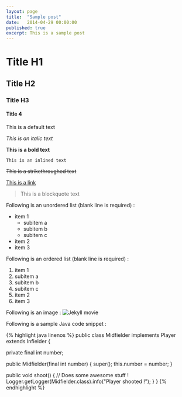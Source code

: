 ```yaml
---
layout: page
title:  "Sample post"
date:   2014-04-29 00:00:00
published: true
excerpt: This is a sample post
---
```


# Title H1

## Title H2

### Title H3

#### Title 4

This is a default text

*This is an italic text*

**This is a bold text**

`This is an inlined text`

~~This is a strikethroughed text~~

[This is a link](http://agilespirit.github.io)

> This is a blockquote text

<!-- This is a comment text (not visible in the rendered page) -->

Following is an unordered list (blank line is required) :

* item 1
  * subitem a
  * subitem b
  * subitem c
* item 2
* item 3

Following is an ordered list (blank line is required) :

1. item 1
  1. subitem a
  1. subitem b
  1. subitem c
1. item 2
1. item 3

Following is an image : ![Jekyll movie](/assets/img/jekyll.jpeg )

Following is a sample Java code snippet :

{% highlight java linenos %}
public class Midfielder implements Player extends Infielder {

  private final int number;

  public Midfielder(final int number) {
    super();
    this.number = number;
  }

  public void shoot() {
    // Does some awesome stuff !
    Logger.getLogger(Midfielder.class).info("Player shooted !");
  }
}
{% endhighlight %}

